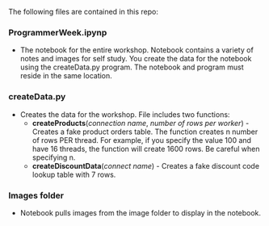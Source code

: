 The following files are contained in this repo:

### ProgrammerWeek.ipynp
- The notebook for the entire workshop. Notebook contains a variety of notes and images for self study. You create the data for the notebook using the createData.py program. The notebook and program must reside in the same location.

### createData.py
- Creates the data for the workshop. File includes two functions:
    - **createProducts**(*connection name*, *number of rows per worker*) - Creates a fake product orders table. The function creates n number of rows PER thread. For example, if you specify the value 100 and have 16 threads, the function will create 1600 rows. Be careful when specifying n.
    - **createDiscountData**(*connect name*) - Creates a fake discount code lookup table with 7 rows.

### Images folder
- Notebook pulls images from the image folder to display in the notebook.
